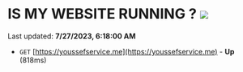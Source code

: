 # IS MY WEBSITE RUNNING ? [![](https://img.shields.io/static/v1?label=Sponsor&message=%E2%9D%A4&logo=GitHub&color=%23fe8e86)](https://github.com/sponsors/<username>)

Last updated: **7/27/2023, 6:18:00 AM**

- `GET` [https://youssefservice.me](https://youssefservice.me) - **Up** (818ms)
